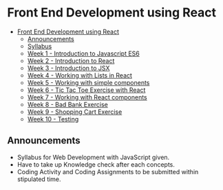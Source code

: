 # Front End Development using React

- [Front End Development using React]()
  - [Announcements]()
  - [Syllabus](./syllabus/Web_Development_with_JavaScript.pdf)
  - [Week 1 - Introduction to Javascript ES6]()
  - [Week 2 - Introduction to React]()
  - [Week 3 - Introduction to JSX]()
  - [Week 4 - Working with Lists in React]() 
  - [Week 5 - Working with simple components]()
  - [Week 6 - Tic Tac Toe Exercise with React]()
  - [Week 7 - Working with React components]()
  - [Week 8 - Bad Bank Exercise]()
  - [Week 9 - Shopping Cart Exercise]()
  - [Week 10 - Testing]()
 

## Announcements
- Syllabus for Web Development with JavaScript given.
- Have to take up  Knowledge check after each concepts.
- Coding Activity and Coding Assignments to be submitted within stipulated time.



<!-- ## Pattern of the Test

| Section           | Questions    | Time    |
| ----------------- | ------------ | ------- |
| Programming Logic | 10 Questions | 15 Mins |
| Hands-On Coding   | 1 Question   | 15 Mins |
| Hands-On Coding   | 1 Questions  | 30 Mins | -->



